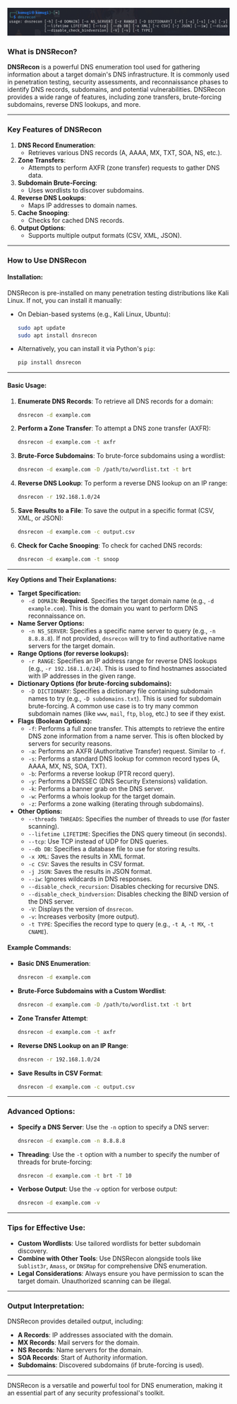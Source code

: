 ![dnsrecon](https://github.com/aw-junaid/Kali-Linux/blob/main/Kali%20Linux%20Tools/Images/dnsrecon.png)

### **What is DNSRecon?**

**DNSRecon** is a powerful DNS enumeration tool used for gathering information about a target domain's DNS infrastructure. It is commonly used in penetration testing, security assessments, and reconnaissance phases to identify DNS records, subdomains, and potential vulnerabilities. DNSRecon provides a wide range of features, including zone transfers, brute-forcing subdomains, reverse DNS lookups, and more.

---

### **Key Features of DNSRecon**
1. **DNS Record Enumeration**:
   - Retrieves various DNS records (A, AAAA, MX, TXT, SOA, NS, etc.).
2. **Zone Transfers**:
   - Attempts to perform AXFR (zone transfer) requests to gather DNS data.
3. **Subdomain Brute-Forcing**:
   - Uses wordlists to discover subdomains.
4. **Reverse DNS Lookups**:
   - Maps IP addresses to domain names.
5. **Cache Snooping**:
   - Checks for cached DNS records.
6. **Output Options**:
   - Supports multiple output formats (CSV, XML, JSON).

---

### **How to Use DNSRecon**

#### Installation:
DNSRecon is pre-installed on many penetration testing distributions like Kali Linux. If not, you can install it manually:

- On Debian-based systems (e.g., Kali Linux, Ubuntu):
  ```bash
  sudo apt update
  sudo apt install dnsrecon
  ```

- Alternatively, you can install it via Python's `pip`:
  ```bash
  pip install dnsrecon
  ```

---

#### Basic Usage:

1. **Enumerate DNS Records**:
   To retrieve all DNS records for a domain:
   ```bash
   dnsrecon -d example.com
   ```

2. **Perform a Zone Transfer**:
   To attempt a DNS zone transfer (AXFR):
   ```bash
   dnsrecon -d example.com -t axfr
   ```

3. **Brute-Force Subdomains**:
   To brute-force subdomains using a wordlist:
   ```bash
   dnsrecon -d example.com -D /path/to/wordlist.txt -t brt
   ```

4. **Reverse DNS Lookup**:
   To perform a reverse DNS lookup on an IP range:
   ```bash
   dnsrecon -r 192.168.1.0/24
   ```

5. **Save Results to a File**:
   To save the output in a specific format (CSV, XML, or JSON):
   ```bash
   dnsrecon -d example.com -c output.csv
   ```

6. **Check for Cache Snooping**:
   To check for cached DNS records:
   ```bash
   dnsrecon -d example.com -t snoop
   ```

---

**Key Options and Their Explanations:**

* **Target Specification:**
    * `-d DOMAIN`:  **Required.** Specifies the target domain name (e.g., `-d example.com`).  This is the domain you want to perform DNS reconnaissance on.
* **Name Server Options:**
    * `-n NS_SERVER`: Specifies a specific name server to query (e.g., `-n 8.8.8.8`). If not provided, `dnsrecon` will try to find authoritative name servers for the target domain.
* **Range Options (for reverse lookups):**
    * `-r RANGE`: Specifies an IP address range for reverse DNS lookups (e.g., `-r 192.168.1.0/24`). This is used to find hostnames associated with IP addresses in the given range.
* **Dictionary Options (for brute-forcing subdomains):**
    * `-D DICTIONARY`: Specifies a dictionary file containing subdomain names to try (e.g., `-D subdomains.txt`).  This is used for subdomain brute-forcing.  A common use case is to try many common subdomain names (like `www`, `mail`, `ftp`, `blog`, etc.) to see if they exist.
* **Flags (Boolean Options):**
    * `-f`: Performs a full zone transfer.  This attempts to retrieve the entire DNS zone information from a name server.  This is often blocked by servers for security reasons.
    * `-a`: Performs an AXFR (Authoritative Transfer) request.  Similar to `-f`.
    * `-s`: Performs a standard DNS lookup for common record types (A, AAAA, MX, NS, SOA, TXT).
    * `-b`: Performs a reverse lookup (PTR record query).
    * `-y`: Performs a DNSSEC (DNS Security Extensions) validation.
    * `-k`: Performs a banner grab on the DNS server.
    * `-w`: Performs a whois lookup for the target domain.
    * `-z`: Performs a zone walking (iterating through subdomains).
* **Other Options:**
    * `--threads THREADS`: Specifies the number of threads to use (for faster scanning).
    * `--lifetime LIFETIME`: Specifies the DNS query timeout (in seconds).
    * `--tcp`: Use TCP instead of UDP for DNS queries.
    * `--db DB`: Specifies a database file to use for storing results.
    * `-x XML`: Saves the results in XML format.
    * `-c CSV`: Saves the results in CSV format.
    * `-j JSON`: Saves the results in JSON format.
    * `--iw`: Ignores wildcards in DNS responses.
    * `--disable_check_recursion`: Disables checking for recursive DNS.
    * `--disable_check_bindversion`: Disables checking the BIND version of the DNS server.
    * `-V`: Displays the version of `dnsrecon`.
    * `-v`: Increases verbosity (more output).
    * `-t TYPE`: Specifies the record type to query (e.g., `-t A`, `-t MX`, `-t CNAME`).

#### Example Commands:

- **Basic DNS Enumeration**:
  ```bash
  dnsrecon -d example.com
  ```

- **Brute-Force Subdomains with a Custom Wordlist**:
  ```bash
  dnsrecon -d example.com -D /path/to/wordlist.txt -t brt
  ```

- **Zone Transfer Attempt**:
  ```bash
  dnsrecon -d example.com -t axfr
  ```

- **Reverse DNS Lookup on an IP Range**:
  ```bash
  dnsrecon -r 192.168.1.0/24
  ```

- **Save Results in CSV Format**:
  ```bash
  dnsrecon -d example.com -c output.csv
  ```

---

### **Advanced Options**:
- **Specify a DNS Server**:
  Use the `-n` option to specify a DNS server:
  ```bash
  dnsrecon -d example.com -n 8.8.8.8
  ```

- **Threading**:
  Use the `-t` option with a number to specify the number of threads for brute-forcing:
  ```bash
  dnsrecon -d example.com -t brt -T 10
  ```

- **Verbose Output**:
  Use the `-v` option for verbose output:
  ```bash
  dnsrecon -d example.com -v
  ```

---

### **Tips for Effective Use**:
- **Custom Wordlists**: Use tailored wordlists for better subdomain discovery.
- **Combine with Other Tools**: Use DNSRecon alongside tools like `Sublist3r`, `Amass`, or `DNSMap` for comprehensive DNS enumeration.
- **Legal Considerations**: Always ensure you have permission to scan the target domain. Unauthorized scanning can be illegal.

---

### **Output Interpretation**:
DNSRecon provides detailed output, including:
- **A Records**: IP addresses associated with the domain.
- **MX Records**: Mail servers for the domain.
- **NS Records**: Name servers for the domain.
- **SOA Records**: Start of Authority information.
- **Subdomains**: Discovered subdomains (if brute-forcing is used).

---

DNSRecon is a versatile and powerful tool for DNS enumeration, making it an essential part of any security professional's toolkit.
